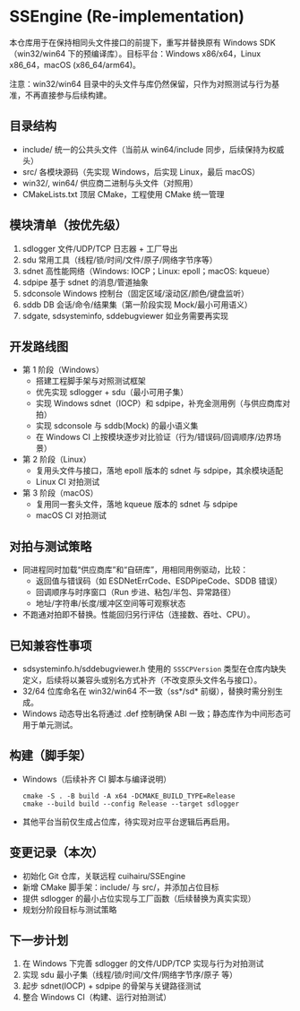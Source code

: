 # SSEngine (Re-implementation)

本仓库用于在保持相同头文件接口的前提下，重写并替换原有 Windows SDK（win32/win64 下的预编译库）。目标平台：Windows x86/x64，Linux x86_64，macOS (x86_64/arm64)。

注意：win32/win64 目录中的头文件与库仍然保留，只作为对照测试与行为基准，不再直接参与后续构建。

## 目录结构
- include/        统一的公共头文件（当前从 win64/include 同步，后续保持为权威头）
- src/            各模块源码（先实现 Windows，后实现 Linux，最后 macOS）
- win32/, win64/  供应商二进制与头文件（对照用）
- CMakeLists.txt  顶层 CMake，工程使用 CMake 统一管理

## 模块清单（按优先级）
1) sdlogger    文件/UDP/TCP 日志器 + 工厂导出
2) sdu         常用工具（线程/锁/时间/文件/原子/网络字节序等）
3) sdnet       高性能网络（Windows: IOCP；Linux: epoll；macOS: kqueue）
4) sdpipe      基于 sdnet 的消息/管道抽象
5) sdconsole   Windows 控制台（固定区域/滚动区/颜色/键盘监听）
6) sddb        DB 会话/命令/结果集（第一阶段实现 Mock/最小可用语义）
7) sdgate, sdsysteminfo, sddebugviewer  如业务需要再实现

## 开发路线图
- 第 1 阶段（Windows）
  - 搭建工程脚手架与对照测试框架
  - 优先实现 sdlogger + sdu（最小可用子集）
  - 实现 Windows sdnet（IOCP）和 sdpipe，补充金测用例（与供应商库对拍）
  - 实现 sdconsole 与 sddb(Mock) 的最小语义集
  - 在 Windows CI 上按模块逐步对比验证（行为/错误码/回调顺序/边界场景）
- 第 2 阶段（Linux）
  - 复用头文件与接口，落地 epoll 版本的 sdnet 与 sdpipe，其余模块适配
  - Linux CI 对拍测试
- 第 3 阶段（macOS）
  - 复用同一套头文件，落地 kqueue 版本的 sdnet 与 sdpipe
  - macOS CI 对拍测试

## 对拍与测试策略
- 同进程同时加载“供应商库”和“自研库”，用相同用例驱动，比较：
  - 返回值与错误码（如 ESDNetErrCode、ESDPipeCode、SDDB 错误）
  - 回调顺序与时序窗口（Run 步进、粘包/半包、异常路径）
  - 地址/字符串/长度/缓冲区空间等可观察状态
- 不跑通对拍即不替换。性能回归另行评估（连接数、吞吐、CPU）。

## 已知兼容性事项
- sdsysteminfo.h/sddebugviewer.h 使用的 `SSSCPVersion` 类型在仓库内缺失定义，后续将以兼容头或别名方式补齐（不改变原头文件名与接口）。
- 32/64 位库命名在 win32/win64 不一致（ss*/sd* 前缀），替换时需分别生成。
- Windows 动态导出名将通过 .def 控制确保 ABI 一致；静态库作为中间形态可用于单元测试。

## 构建（脚手架）
- Windows（后续补齐 CI 脚本与编译说明）
  ```pwsh
  cmake -S . -B build -A x64 -DCMAKE_BUILD_TYPE=Release
  cmake --build build --config Release --target sdlogger
  ```
- 其他平台当前仅生成占位库，待实现对应平台逻辑后再启用。

## 变更记录（本次）
- 初始化 Git 仓库，关联远程 cuihairu/SSEngine
- 新增 CMake 脚手架：include/ 与 src/，并添加占位目标
- 提供 sdlogger 的最小占位实现与工厂函数（后续替换为真实实现）
- 规划分阶段目标与测试策略

## 下一步计划
1) 在 Windows 下完善 sdlogger 的文件/UDP/TCP 实现与行为对拍测试
2) 实现 sdu 最小子集（线程/锁/时间/文件/网络字节序/原子 等）
3) 起步 sdnet(IOCP) + sdpipe 的骨架与关键路径测试
4) 整合 Windows CI（构建、运行对拍测试）

